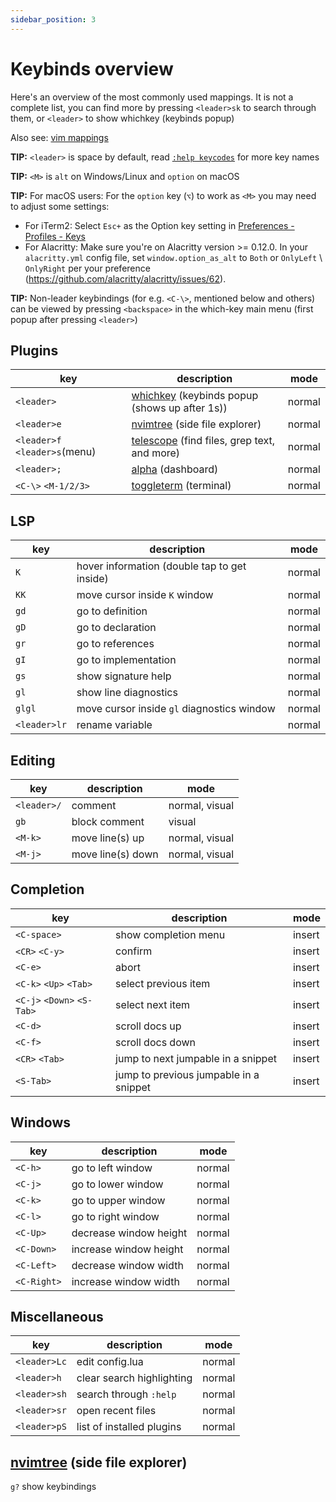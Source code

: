 ```yaml
---
sidebar_position: 3
---
```


# Keybinds overview

Here's an overview of the most commonly used mappings.
It is not a complete list, you can find more by pressing `<leader>sk` to search through them,
or `<leader>` to show whichkey (keybinds popup)

Also see:
[vim mappings](https://devhints.io/vim)

**TIP:** `<leader>` is space by default, read [`:help keycodes`](https://neovim.io/doc/user/intro.html#keycodes) for more key names

**TIP:** `<M>` is `alt` on Windows/Linux and `option` on macOS

**TIP:** For macOS users: For the `option` key (`⌥`) to work as `<M>` you may need to adjust some settings:
- For iTerm2: Select `Esc+` as the Option key setting in [ Preferences - Profiles - Keys ](https://github.com/LunarVim/lunarvim.org/pull/377#discussion_r1140747022)
- For Alacritty: Make sure you're on Alacritty version >= 0.12.0. In your `alacritty.yml` config file, set `window.option_as_alt` to `Both` or `OnlyLeft` \ `OnlyRight` per your preference (https://github.com/alacritty/alacritty/issues/62).

**TIP:** Non-leader keybindings (for e.g. `<C-\>`, mentioned below and others) can be viewed
by pressing `<backspace>` in the which-key main menu (first popup after pressing `<leader>`)

## Plugins

| key                           | description                                                                                     | mode   |
| ----------------------------- | ----------------------------------------------------------------------------------------------- | ------ |
| `<leader>`                    | [whichkey](https://github.com/folke/which-key.nvim) (keybinds popup (shows up after 1s))        | normal |
| `<leader>e`                   | [nvimtree](https://github.com/nvim-tree/nvim-tree.lua) (side file explorer)                     | normal |
| `<leader>f` `<leader>s`(menu) | [telescope](https://github.com/nvim-telescope/telescope.nvim) (find files, grep text, and more) | normal |
| `<leader>;`                   | [alpha](https://github.com/goolord/alpha-nvim) (dashboard)                                      | normal |
| `<C-\>` `<M-1/2/3>`           | [toggleterm](https://github.com/akinsho/toggleterm.nvim) (terminal)                             | normal |

## LSP

| key          | description                                  | mode   |
| ------------ | -------------------------------------------- | ------ |
| `K`          | hover information (double tap to get inside) | normal |
| `KK`         | move cursor inside `K` window                | normal |
| `gd`         | go to definition                             | normal |
| `gD`         | go to declaration                            | normal |
| `gr`         | go to references                             | normal |
| `gI`         | go to implementation                         | normal |
| `gs`         | show signature help                          | normal |
| `gl`         | show line diagnostics                        | normal |
| `glgl`       | move cursor inside `gl` diagnostics window   | normal |
| `<leader>lr` | rename variable                              | normal |

## Editing

| key         | description       | mode           |
| ----------- | ----------------- | -------------- |
| `<leader>/` | comment           | normal, visual |
| `gb`        | block comment     | visual         |
| `<M-k>`     | move line(s) up   | normal, visual |
| `<M-j>`     | move line(s) down | normal, visual |

## Completion

| key                        | description                            | mode   |
| -------------------------- | -------------------------------------- | ------ |
| `<C-space>`                | show completion menu                   | insert |
| `<CR>` `<C-y>`             | confirm                                | insert |
| `<C-e>`                    | abort                                  | insert |
| `<C-k>` `<Up>` `<Tab>`     | select previous item                   | insert |
| `<C-j>` `<Down>` `<S-Tab>` | select next item                       | insert |
| `<C-d>`                    | scroll docs up                         | insert |
| `<C-f>`                    | scroll docs down                       | insert |
| `<CR>` `<Tab>`             | jump to next jumpable in a snippet     | insert |
| `<S-Tab>`                  | jump to previous jumpable in a snippet | insert |

## Windows

| key         | description            | mode   |
| ----------- | ---------------------- | ------ |
| `<C-h>`     | go to left window      | normal |
| `<C-j>`     | go to lower window     | normal |
| `<C-k>`     | go to upper window     | normal |
| `<C-l>`     | go to right window     | normal |
| `<C-Up>`    | decrease window height | normal |
| `<C-Down>`  | increase window height | normal |
| `<C-Left>`  | decrease window width  | normal |
| `<C-Right>` | increase window width  | normal |

## Miscellaneous

| key          | description               | mode   |
| ------------ | ------------------------- | ------ |
| `<leader>Lc` | edit config.lua           | normal |
| `<leader>h`  | clear search highlighting | normal |
| `<leader>sh` | search through `:help`    | normal |
| `<leader>sr` | open recent files         | normal |
| `<leader>pS` | list of installed plugins | normal |

## [nvimtree](https://github.com/nvim-tree/nvim-tree.lua) (side file explorer)

`g?` show keybindings
